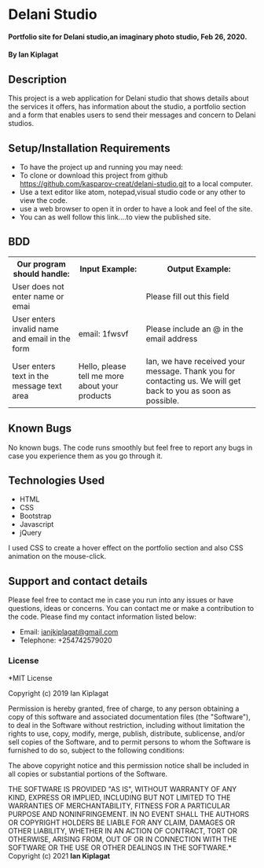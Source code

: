 # Delani Studio

#### Portfolio site for Delani studio,an imaginary photo studio, Feb 26, 2020.

#### By **Ian Kiplagat**

## Description

This project is a web application for Delani studio that shows details about the services it offers, has information about the studio, a portfolio section and a form that enables users to send their messages and concern to Delani studios.

## Setup/Installation Requirements

- To have the project up and running you may need:
- To clone or download this project from github https://github.com/kasparov-creat/delani-studio.git to a local computer.
- Use a text editor like atom, notepad,visual studio code or any other to view the code.
- use a web browser to open it in order to have a look and feel of the site.
- You can as well follow this link....to view the published site.

## BDD

<!DOCTYPE html>
<html>
<head>
</head>
<body>
<table>
  <tr>
    <th>Our program should handle:</th>
    <th>Input Example:</th>
    <th>Output Example:</th>
  </tr>
  <tr>
    <td>User does not enter name or emai</td>
    <td></td>
    <td>Please fill out this field</td>
  </tr>
  <tr>
    <td>User enters invalid name and email in the form</td>
    <td>email: 1fwsvf</td>
    <td>Please include an @ in the email address</td>
  </tr>
  <tr>
    <td>User enters text in the message text area</td>
    <td>Hello, please tell me more about your products</td>
    <td>Ian, we have received your message. Thank you for contacting us. We will get back to you as soon as possible.</td>
  </tr>
</table>
</body>
</html>

## Known Bugs

No known bugs. The code runs smoothly but feel free to report any bugs in case you experience them as you go through it.

## Technologies Used

- HTML
- CSS
- Bootstrap
- Javascript
- jQuery

I used CSS to create a hover effect on the portfolio section and also CSS animation on the mouse-click.

## Support and contact details

Please feel free to contact me in case you run into any issues or have questions, ideas or concerns. You can contact me or make a contribution to the code. Please find my contact information listed below:

- Email: ianjkiplagat@gmail.com
- Telephone: +254742579020

### License

\*MIT License

Copyright (c) 2019 Ian Kiplagat

Permission is hereby granted, free of charge, to any person obtaining a copy
of this software and associated documentation files (the "Software"), to deal
in the Software without restriction, including without limitation the rights
to use, copy, modify, merge, publish, distribute, sublicense, and/or sell
copies of the Software, and to permit persons to whom the Software is
furnished to do so, subject to the following conditions:

The above copyright notice and this permission notice shall be included in all
copies or substantial portions of the Software.

THE SOFTWARE IS PROVIDED "AS IS", WITHOUT WARRANTY OF ANY KIND, EXPRESS OR
IMPLIED, INCLUDING BUT NOT LIMITED TO THE WARRANTIES OF MERCHANTABILITY,
FITNESS FOR A PARTICULAR PURPOSE AND NONINFRINGEMENT. IN NO EVENT SHALL THE
AUTHORS OR COPYRIGHT HOLDERS BE LIABLE FOR ANY CLAIM, DAMAGES OR OTHER
LIABILITY, WHETHER IN AN ACTION OF CONTRACT, TORT OR OTHERWISE, ARISING FROM,
OUT OF OR IN CONNECTION WITH THE SOFTWARE OR THE USE OR OTHER DEALINGS IN THE
SOFTWARE.\*
Copyright (c) 2021 **Ian Kiplagat**
